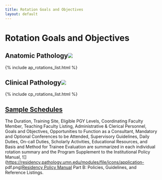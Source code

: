 ```yaml
---
title: Rotation Goals and Objectives 
layout: default
---
```

#  Rotation Goals and Objectives

## Anatomic Pathology![]({{site.baseurl}}/files/annie_crop_square.jpg)

{% include ap_rotations_list.html %}

## Clinical Pathology![]({{site.baseurl}}/files/alesia_crop_square.jpg)

{% include cp_rotations_list.html %}

## [Sample Schedules](../node/13)

The Duration, Training Site, Eligible PGY Levels, Coordinating Faculty Member,
Teaching Faculty Listing, Administrative & Clerical Personnel, Goals and
Objectives, Opportunities to Function as a Consultant, Mandatory and Optional
Conferences to be Attended, Supervisory Guidelines, Daily Duties, On-call
Duties, Scholarly Activities, Educational Resources, and Basis and Method for
Trainee Evaluation are summarized in each individual rotation summary and the
Program Supplement to the Institutional Policy Manual,
![](https://residency.pathology.umn.edu/modules/file/icons/application-
pdf.png)[Residency Policy
Manual](../sites/default/files/LMP_Residency_Policy_Manual.pdf) Part B:
Policies, Guidelines, and Reference Listings.

